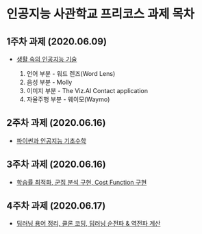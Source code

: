 # 인공지능 사관학교 프리코스 과제 목차

## 1주차 과제 (2020.06.09)
- [생활 속의 인공지능 기술](https://colab.research.google.com/github/ilkangna/Whistle/blob/master/%EC%83%9D%ED%99%9C_%EC%86%8D_%EC%9D%B8%EA%B3%B5%EC%A7%80%EB%8A%A5_%EA%B8%B0%EC%88%A0.ipynb)

  1. 언어 부분 - 워드 렌즈(Word Lens)
  2. 음성 부분 - Molly
  3. 이미지 부분 - The Viz.AI Contact application
  4. 자율주행 부분 - 웨이모(Waymo)

## 2주차 과제 (2020.06.16)
- [파이썬과 인공지능 기초수학](https://colab.research.google.com/drive/1PFajW5n8g7_3crtbhmztviclBJzFksF8)

## 3주차 과제 (2020.06.16)
- [학습률 최적화, 군집 분석 구현, Cost Function 구현](https://colab.research.google.com/drive/1V7A6_GOQzwsnC6lsGusakVDnlcy1owFS#scrollTo=iKpEGob-4EbZ)

## 4주차 과제 (2020.06.17)
- [딥러닝 용어 정리, 클론 코딩, 딥러닝 순전파 & 역전파 계산]()
